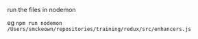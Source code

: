 run the files in nodemon

eg
 `npm run nodemon /Users/smckeown/repositories/training/redux/src/enhancers.js`